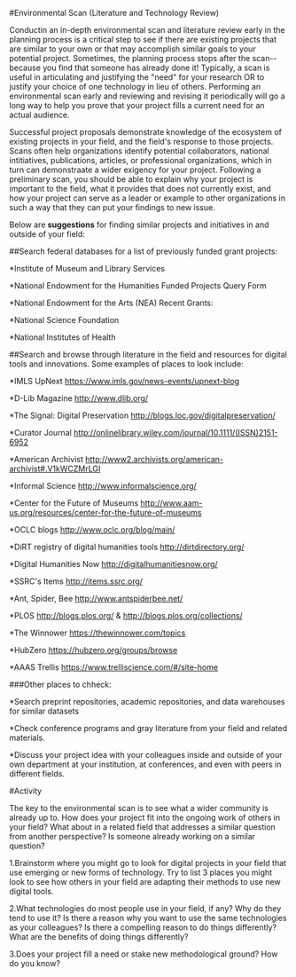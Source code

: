 #Environmental Scan (Literature and Technology Review)

Conductin an in-depth environmental scan and literature review early in the planning process is a critical step to see if there are existing projects that are similar to your own or that may accomplish similar goals to your potential project. Sometimes, the planning process stops after the scan--because you find that someone has already done it! Typically, a scan is useful in articulating and justifying the "need" for your research OR to justify your choice of one technology in lieu of others. Performing an environmental scan early and reviewing and revising it periodically will go a long way to help you prove that your project fills a current need for an actual audience. 

Successful project proposals demonstrate knowledge of the ecosystem of existing projects in your field, and the field's response to those projects. Scans often help organizations identify potential collaborators, national intitiatives, publications, articles, or professional organizations, which in turn can demonstraate a wider exigency for your project. Following a preliminary scan, you should be able to explain why your project is important to the field, what it provides that does not currently exist, and how your project can serve as a leader or example to other organizations in such a way that they can put your findings to new issue. 


Below are **suggestions** for finding similar projects and initiatives in and outside of your field: 

##Search federal databases for a list of previously funded grant projects: 

 *Institute of Museum and Library Services

 *National Endowment for the Humanities Funded Projects Query Form

 *National Endowment for the Arts (NEA) Recent Grants: 

 *National Science Foundation

 *National Institutes of Health

 ##Search and browse through literature in the field and resources for digital tools and innovations. Some examples of places to look include: 

 *IMLS UpNext https://www.imls.gov/news-events/upnext-blog

 *D-Lib Magazine http://www.dlib.org/

 *The Signal: Digital Preservation http://blogs.loc.gov/digitalpreservation/

 *Curator Journal http://onlinelibrary.wiley.com/journal/10.1111/(ISSN)2151-6952

 *American Archivist http://www2.archivists.org/american-archivist#.V1kWCZMrLGI

 *Informal Science http://www.informalscience.org/

 *Center for the Future of Museums http://www.aam-us.org/resources/center-for-the-future-of-museums

 *OCLC blogs http://www.oclc.org/blog/main/

 *DiRT registry of digital humanities tools http://dirtdirectory.org/

 *Digital Humanities Now http://digitalhumanitiesnow.org/

 *SSRC's Items http://items.ssrc.org/

 *Ant, Spider, Bee http://www.antspiderbee.net/

 *PLOS http://blogs.plos.org/ & http://blogs.plos.org/collections/

 *The Winnower https://thewinnower.com/topics

 *HubZero https://hubzero.org/groups/browse

 *AAAS Trellis https://www.trelliscience.com/#/site-home

###Other places to chheck: 

*Search preprint repositories, academic repositories, and data warehouses for similar datasets

*Check conference programs and gray literature from your field and related materials. 

*Discuss your project idea with your colleagues inside and outside of your own department at your institution, at conferences, and even with peers in different fields. 

#Activity

The key to the environmental scan is to see what a wider community is already up to. How does your project fit into the ongoing work of others in your field? What about in a related field that addresses a similar question from another perspective? Is someone already working on a similar question? 

1.Brainstorm where you might go to look for digital projects in your field that use emerging or new forms of technology. Try to list 3 places you might look to see how others in your field are adapting their methods to use new digital tools. 









2.What technologies do most people use in your field, if any? Why do they tend to use it? Is there a reason why you want to use the same technologies as your colleagues? Is there a compelling reason to do things differently? What are the benefits of doing things differently? 







3.Does your project fill a need or stake new methodological ground? How do you know? 







